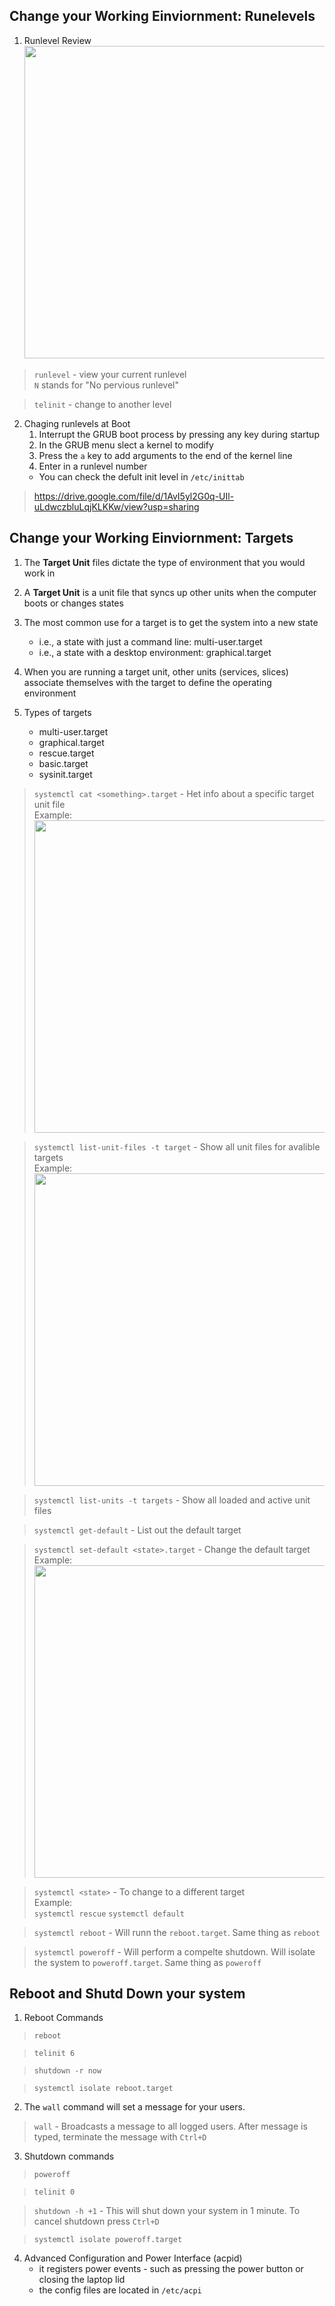 ## Change your Working Einviornment: Runelevels

1. Runlevel Review<br>
<img src="https://i.imgur.com/AzdmEOd.gif" width="500"/><br>

> ``runlevel`` - view your current runlevel<br>
``N`` stands for "No pervious runlevel"

> ``telinit`` - change to another level

2. Chaging runlevels at Boot
   1. Interrupt the GRUB boot process by pressing any key during startup
   2. In the GRUB menu slect a kernel to modify
   3. Press the ``a`` key to add arguments to the end of the kernel line
   4. Enter in a runlevel number
   - You can check the defult init level in ``/etc/inittab``
> https://drive.google.com/file/d/1AvI5yl2G0q-UIl-uLdwczbluLqjKLKKw/view?usp=sharing

## Change your Working Einviornment: Targets

1. The **Target Unit** files dictate the type of environment that you would work in
2. A **Target Unit** is a unit file that syncs up other units when the computer boots or changes states
3. The most common use for a target is to get the system into a new state
   - i.e., a state with just a command line: multi-user.target
   - i.e., a state with a desktop environment: graphical.target

4. When you are running a target unit, other units (services, slices) associate themselves with the target to define the operating environment

5. Types of targets
   - multi-user.target
   - graphical.target
   - rescue.target
   - basic.target
   - sysinit.target

> ``systemctl cat <something>.target`` - Het info about a specific target unit file<br>
Example:<br>
<img src="https://i.imgur.com/0kJaeOI.gif" width="500"/><br>

> ``systemctl list-unit-files -t target`` - Show all unit files for avalible targets<br>
Example:<br>
<img src="https://i.imgur.com/9LUA2Yl.gif" width="500"/><br>

> ``systemctl list-units -t targets`` - Show all loaded and active unit files

> ``systemctl get-default`` - List out the default target

> ``systemctl set-default <state>.target`` - Change the default target <br>
Example:<br>
<img src="https://i.imgur.com/O8Vl7qv.gif" width="500"/><br>

> ``systemctl <state>`` - To change to a different target<br>
Example:<br>
``systemctl rescue``
``systemctl default``

> ``systemctl reboot`` - Will runn the ``reboot.target``. Same thing as ``reboot``

> ``systemctl poweroff`` - Will perform a compelte shutdown. Will isolate the system to ``poweroff.target``. Same thing as ``poweroff``

## Reboot and Shutd Down your system

1. Reboot Commands

> ``reboot``

> ``telinit 6``

> ``shutdown -r now``

> ``systemctl isolate reboot.target``

2. The ``wall`` command will set a message for your users.

> ``wall`` - Broadcasts a message to all logged users. After message is typed, terminate the message with ``Ctrl+D``

3. Shutdown commands

> ``poweroff``

> ``telinit 0``

> ``shutdown -h +1`` - This will shut down your system in 1 minute. To cancel shutdown press ``Ctrl+D``

> ``systemctl isolate poweroff.target``

4. Advanced Configuration and Power Interface (acpid)
   - it registers power events - such as pressing the power button or closing the laptop lid
   - the config files are located in ``/etc/acpi``
